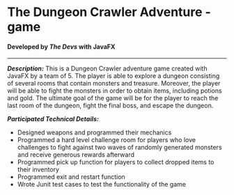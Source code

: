 # The Dungeon Crawler Adventure - game

#### Developed by *The Devs* with JavaFX

------

***Description:*** This is a Dungeon Crawler adventure game created with JavaFX by a team of 5. The player is able to explore a dungeon consisting of several rooms that contain monsters and treasure. Moreover, the player will be able to fight the monsters in order to obtain items, including potions and gold. The ultimate goal of the game will be for the player to reach the last room of the dungeon, fight the final boss, and escape the dungeon.

***Participated Technical Details:***

- Designed weapons and programmed their mechanics
- Programmed a hard level challenge room for players who love challenges to fight against two waves of randomly generated monsters and receive generous rewards afterward
- Programmed pick up function for players to collect dropped items to their inventory
- Programmed exit and restart function
- Wrote Junit test cases to test the functionality of the game